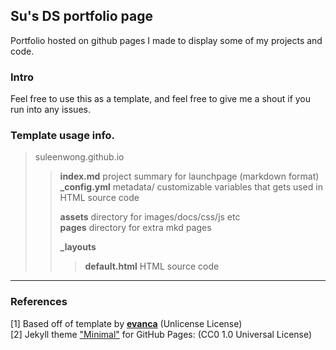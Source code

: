 ## Su's DS portfolio page
Portfolio hosted on github pages I made to display some of my projects and code.

### Intro
Feel free to use this as a template, and feel free to give me a shout if you run into any issues.


### Template usage info.   
>suleenwong.github.io    
>>**index.md** project summary for launchpage (markdown format)  
>>**\_config.yml** metadata/ customizable variables that gets used in HTML source code  
>>  
>>**assets** directory for images/docs/css/js etc  
>>**pages** directory for extra mkd pages 
>>
>>**\_layouts**      
>>>**default.html** HTML source code   
 
  
___

### References

[1] Based off of template by [**evanca**](https://github.com/evanca/quick-portfolio) (Unlicense License)
<br>[2] Jekyll theme ["Minimal"](https://github.com/pages-themes/minimal) for GitHub Pages: (CC0 1.0 Universal License)
